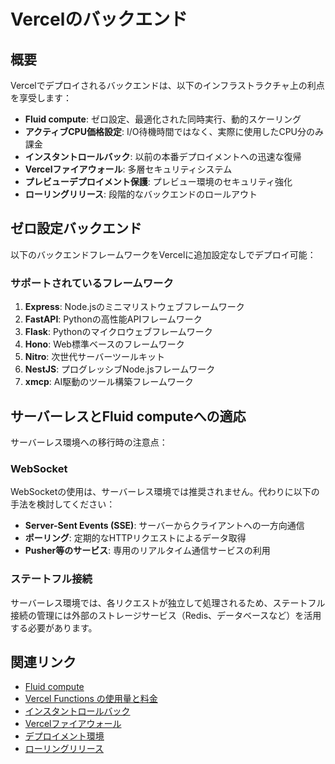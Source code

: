 # Vercelのバックエンド

## 概要

Vercelでデプロイされるバックエンドは、以下のインフラストラクチャ上の利点を享受します：

- **Fluid compute**: ゼロ設定、最適化された同時実行、動的スケーリング
- **アクティブCPU価格設定**: I/O待機時間ではなく、実際に使用したCPU分のみ課金
- **インスタントロールバック**: 以前の本番デプロイメントへの迅速な復帰
- **Vercelファイアウォール**: 多層セキュリティシステム
- **プレビューデプロイメント保護**: プレビュー環境のセキュリティ強化
- **ローリングリリース**: 段階的なバックエンドのロールアウト

## ゼロ設定バックエンド

以下のバックエンドフレームワークをVercelに追加設定なしでデプロイ可能：

### サポートされているフレームワーク

1. **Express**: Node.jsのミニマリストウェブフレームワーク
2. **FastAPI**: Pythonの高性能APIフレームワーク
3. **Flask**: Pythonのマイクロウェブフレームワーク
4. **Hono**: Web標準ベースのフレームワーク
5. **Nitro**: 次世代サーバーツールキット
6. **NestJS**: プログレッシブNode.jsフレームワーク
7. **xmcp**: AI駆動のツール構築フレームワーク

## サーバーレスとFluid computeへの適応

サーバーレス環境への移行時の注意点：

### WebSocket

WebSocketの使用は、サーバーレス環境では推奨されません。代わりに以下の手法を検討してください：

- **Server-Sent Events (SSE)**: サーバーからクライアントへの一方向通信
- **ポーリング**: 定期的なHTTPリクエストによるデータ取得
- **Pusher等のサービス**: 専用のリアルタイム通信サービスの利用

### ステートフル接続

サーバーレス環境では、各リクエストが独立して処理されるため、ステートフル接続の管理には外部のストレージサービス（Redis、データベースなど）を活用する必要があります。

## 関連リンク

- [Fluid compute](/docs/fluid-compute)
- [Vercel Functions の使用量と料金](/docs/functions/usage-and-pricing)
- [インスタントロールバック](/docs/instant-rollback)
- [Vercelファイアウォール](/docs/vercel-firewall)
- [デプロイメント環境](/docs/deployments/environments)
- [ローリングリリース](/docs/rolling-releases)
